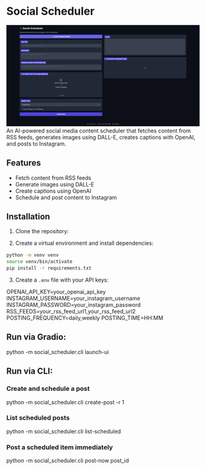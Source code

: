 # Social Scheduler

![Social Scheduler](./screenshot.png)
An AI-powered social media content scheduler that fetches content from RSS feeds, generates images using DALL-E, creates captions with OpenAI, and posts to Instagram.

## Features

- Fetch content from RSS feeds
- Generate images using DALL-E
- Create captions using OpenAI
- Schedule and post content to Instagram

## Installation

1. Clone the repository:

2. Create a virtual environment and install dependencies:

```bash
python -m venv venv
source venv/bin/activate
pip install -r requirements.txt
```

3. Create a `.env` file with your API keys:

OPENAI_API_KEY=your_openai_api_key
INSTAGRAM_USERNAME=your_instagram_username
INSTAGRAM_PASSWORD=your_instagram_password
RSS_FEEDS=your_rss_feed_url1,your_rss_feed_url2
POSTING_FREQUENCY=daily,weekly
POSTING_TIME=HH:MM


## Run via Gradio:
python -m social_scheduler.cli launch-ui

## Run via CLI:

### Create and schedule a post
python -m social_scheduler.cli create-post -r 1

### List scheduled posts
python -m social_scheduler.cli list-scheduled

### Post a scheduled item immediately
python -m social_scheduler.cli post-now post_id